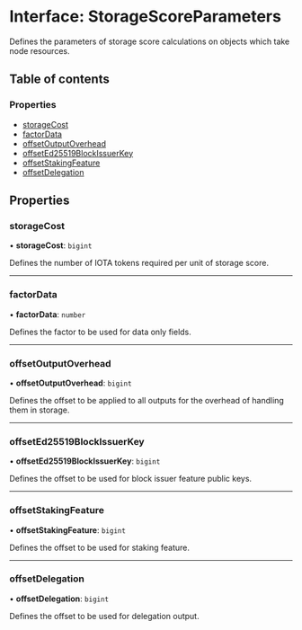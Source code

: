 # Interface: StorageScoreParameters

Defines the parameters of storage score calculations on objects which take node resources.

## Table of contents

### Properties

- [storageCost](StorageScoreParameters.md#storagecost)
- [factorData](StorageScoreParameters.md#factordata)
- [offsetOutputOverhead](StorageScoreParameters.md#offsetoutputoverhead)
- [offsetEd25519BlockIssuerKey](StorageScoreParameters.md#offseted25519blockissuerkey)
- [offsetStakingFeature](StorageScoreParameters.md#offsetstakingfeature)
- [offsetDelegation](StorageScoreParameters.md#offsetdelegation)

## Properties

### storageCost

• **storageCost**: `bigint`

Defines the number of IOTA tokens required per unit of storage score.

___

### factorData

• **factorData**: `number`

Defines the factor to be used for data only fields.

___

### offsetOutputOverhead

• **offsetOutputOverhead**: `bigint`

Defines the offset to be applied to all outputs for the overhead of handling them in storage.

___

### offsetEd25519BlockIssuerKey

• **offsetEd25519BlockIssuerKey**: `bigint`

Defines the offset to be used for block issuer feature public keys.

___

### offsetStakingFeature

• **offsetStakingFeature**: `bigint`

Defines the offset to be used for staking feature.

___

### offsetDelegation

• **offsetDelegation**: `bigint`

Defines the offset to be used for delegation output.
